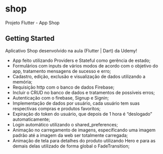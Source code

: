 # shop

Projeto Flutter - App Shop

## Getting Started

Aplicativo Shop desenvolvido na aula (Flutter | Dart) da Udemy!
- App feito utilizando Providers e Stateful como gerência de estado;
- Formulários com inputs de vários modos de acordo com o objetivo do app, tratamento mensagens de sucesso e erro;
- Cadastro, edição, exclusão e visualização de dados utilizando a memória;
- Requisição http com o banco de dados Firebase;
- Incluir o CRUD no banco de dados e tratamentos de possíveis erros;
- Autenticação com o firebase, Signup e Signin;
- Implementação de dados por usuário, cada usuário tem suas respectivas compras e produtos favoritos;
- Expiração do token do usuário, que depois de 1 hora é “deslogado” automaticamente;
- Login automático utilizando o shared_preferences;
- Animação no carregamento de imagens, especificando uma imagem padrão até a imagem da web ser totalmente carregada;
- Animação de tela para detalhes do produto utilizando Hero e para as demais delas utilizado de forma global o FadeTransition;
